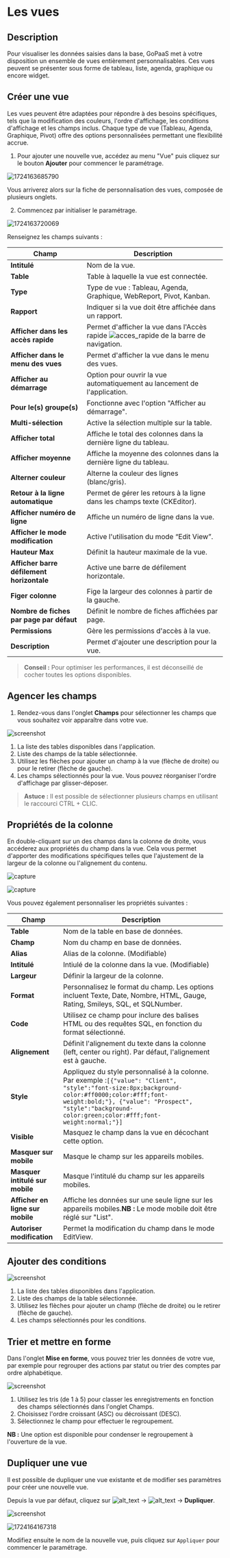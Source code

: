 # Les vues

## Description

Pour visualiser les données saisies dans la base, GoPaaS met à votre disposition un ensemble de vues entièrement personnalisables. Ces vues peuvent se présenter sous forme de tableau, liste, agenda, graphique ou encore widget.

## Créer une vue

Les vues peuvent être adaptées pour répondre à des besoins spécifiques, tels que la modification des couleurs, l'ordre d'affichage, les conditions d'affichage et les champs inclus. Chaque type de vue (Tableau, Agenda, Graphique, Pivot) offre des options personnalisées permettant une flexibilité accrue.

1. Pour ajouter une nouvelle vue, accédez au menu "Vue" puis cliquez sur le bouton **Ajouter** pour commencer le paramétrage.

![1724163685790](images/1724163685790.png)

Vous arriverez alors sur la fiche de personnalisation des vues, composée de plusieurs onglets.

2. Commencez par initialiser le paramétrage.

![1724163720069](images/1724163720069.png)

Renseignez les champs suivants :

| Champ                                            | Description                                                                                                                                  |
| ------------------------------------------------ | -------------------------------------------------------------------------------------------------------------------------------------------- |
| **Intitulé**                              | Nom de la vue.                                                                                                                               |
| **Table**                                  | Table à laquelle la vue est connectée.                                                                                                 |
| **Type**                                   | Type de vue : Tableau, Agenda, Graphique, WebReport, Pivot, Kanban.                                                                          |
| **Rapport**                                | Indiquer si la vue doit être affichée dans un rapport.                                                                                     |
| **Afficher dans les accès rapide**        | Permet d'afficher la vue dans l'Accès rapide ![acces_rapide](https://gopaas.fr/help/docs/Vues/images/image34.png) de la barre de navigation. |
| **Afficher dans le menu des vues**         | Permet d'afficher la vue dans le menu des vues.                                                                                              |
| **Afficher au démarrage**                 | Option pour ouvrir la vue automatiquement au lancement de l'application.                                                                     |
| **Pour le(s) groupe(s)**                   | Fonctionne avec l'option "Afficher au démarrage".                                                                                           |
| **Multi-sélection**                       | Active la sélection multiple sur la table.                                                                                                  |
| **Afficher total**                         | Affiche le total des colonnes dans la dernière ligne du tableau.                                                                            |
| **Afficher moyenne**                       | Affiche la moyenne des colonnes dans la dernière ligne du tableau.                                                                          |
| **Alterner couleur**                       | Alterne la couleur des lignes (blanc/gris).                                                                                                  |
| **Retour à la ligne automatique**         | Permet de gérer les retours à la ligne dans les champs texte (CKEditor).                                                                   |
| **Afficher numéro de ligne**              | Affiche un numéro de ligne dans la vue.                                                                                                     |
| **Afficher le mode modification**          | Active l'utilisation du mode “Edit View”.                                                                                                  |
| **Hauteur Max**                            | Définit la hauteur maximale de la vue.                                                                                                      |
| **Afficher barre défilement horizontale** | Active une barre de défilement horizontale.                                                                                                 |
| **Figer colonne**                          | Fige la largeur des colonnes à partir de la gauche.                                                                                         |
| **Nombre de fiches par page par défaut**  | Définit le nombre de fiches affichées par page.                                                                                            |
| **Permissions**                            | Gère les permissions d'accès à la vue.                                                                                                    |
| **Description**                            | Permet d'ajouter une description pour la vue.                                                                                                |

> **Conseil :** Pour optimiser les performances, il est déconseillé de cocher toutes les options disponibles.

## Agencer les champs

1. Rendez-vous dans l'onglet **Champs** pour sélectionner les champs que vous souhaitez voir apparaître dans votre vue.

![screenshot](images/image27.png)

1. La liste des tables disponibles dans l'application.
2. Liste des champs de la table sélectionnée.
3. Utilisez les flèches pour ajouter un champ à la vue (flèche de droite) ou pour le retirer (flèche de gauche).
4. Les champs sélectionnés pour la vue. Vous pouvez réorganiser l'ordre d'affichage par glisser-déposer.

> **Astuce :** Il est possible de sélectionner plusieurs champs en utilisant le raccourci CTRL + CLIC.

## Propriétés de la colonne

En double-cliquant sur un des champs dans la colonne de droite, vous accéderez aux propriétés du champ dans la vue. Cela vous permet d'apporter des modifications spécifiques telles que l'ajustement de la largeur de la colonne ou l'alignement du contenu.

![capture](images/image28.png)

![capture](images/image21.png)

Vous pouvez également personnaliser les propriétés suivantes :

| Champ                                  | Description                                                                                                                                                                                                                                                   |
| -------------------------------------- | ------------------------------------------------------------------------------------------------------------------------------------------------------------------------------------------------------------------------------------------------------------- |
| **Table**                      | Nom de la table en base de données.                                                                                                                                                                                             |
| **Champ**                      | Nom du champ en base de données.                                                                                                                                                                                             |
| **Alias**                      | Alias de la colonne. (Modifiable)                                                                                                                                                                                                                            |
| **Intitulé**                      | Intiulé de la colonne dans la vue. (Modifiable)                                                                                                                                                                                                                           |
| **Largeur**                      | Définir la largeur de la colonne.                                                                                                                                                                                                                            |
| **Format**                       | Personnalisez le format du champ. Les options incluent Texte, Date, Nombre, HTML, Gauge, Rating, Smileys, SQL, et SQLNumber.                                                                                                                                  |
| **Code**                         | Utilisez ce champ pour inclure des balises HTML ou des requêtes SQL, en fonction du format sélectionné.                                                                                                                                                    |
| **Alignement**                   | Définit l'alignement du texte dans la colonne (left, center ou right). Par défaut, l'alignement est à gauche.                                                                                                                                              |
| **Style**                        | Appliquez du style personnalisé à la colonne. Par exemple :`[{"value": "Client", "style":"font-size:8px;background-color:#ff0000;color:#fff;font-weight:bold;"}, {"value": "Prospect", "style":"background-color:green;color:#fff;font-weight:normal;"}]` |
| **Visible**                      | Masquez le champ dans la vue en décochant cette option.                                                                                                                                                                                                      |
| **Masquer sur mobile**           | Masque le champ sur les appareils mobiles.                                                                                                                                                                                                                    |
| **Masquer intitulé sur mobile** | Masque l'intitulé du champ sur les appareils mobiles.                                                                                                                                                                                                        |
| **Afficher en ligne sur mobile** | Affiche les données sur une seule ligne sur les appareils mobiles.**NB :** Le mode mobile doit être réglé sur "List".                                                                                                                               |
| **Autoriser modification**       | Permet la modification du champ dans le mode EditView.                                                                                                                                                                                                        |

## Ajouter des conditions

![screenshot](images/image43.png)

1. La liste des tables disponibles dans l'application.
2. Liste des champs de la table sélectionnée.
3. Utilisez les flèches pour ajouter un champ (flèche de droite) ou le retirer (flèche de gauche).
4. Les champs sélectionnés pour les conditions.

## Trier et mettre en forme

Dans l'onglet **Mise en forme**, vous pouvez trier les données de votre vue, par exemple pour regrouper des actions par statut ou trier des comptes par ordre alphabétique.

![screenshot](images/image38.png)

1. Utilisez les tris (de 1 à 5) pour classer les enregistrements en fonction des champs sélectionnés dans l'onglet Champs.
2. Choisissez l'ordre croissant (ASC) ou décroissant (DESC).
3. Sélectionnez le champ pour effectuer le regroupement.

**NB :** Une option est disponible pour condenser le regroupement à l'ouverture de la vue.

## Dupliquer une vue

Il est possible de dupliquer une vue existante et de modifier ses paramètres pour créer une nouvelle vue.

Depuis la vue par défaut, cliquez sur ![alt_text](images/image5.png) -> ![alt_text](images/image18.png) -> **Dupliquer**.

![screenshot](images/image44.png)

![1724164167318](images/1724164167318.png)

Modifiez ensuite le nom de la nouvelle vue, puis cliquez sur `Appliquer` pour commencer le paramétrage.
